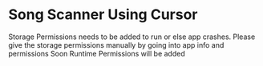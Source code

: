 # Song Scanner Using Cursor
Storage Permissions needs to be added to run or else app crashes.
Please give the storage permissions manually by going into app info and permissions
Soon Runtime Permissions will be added
